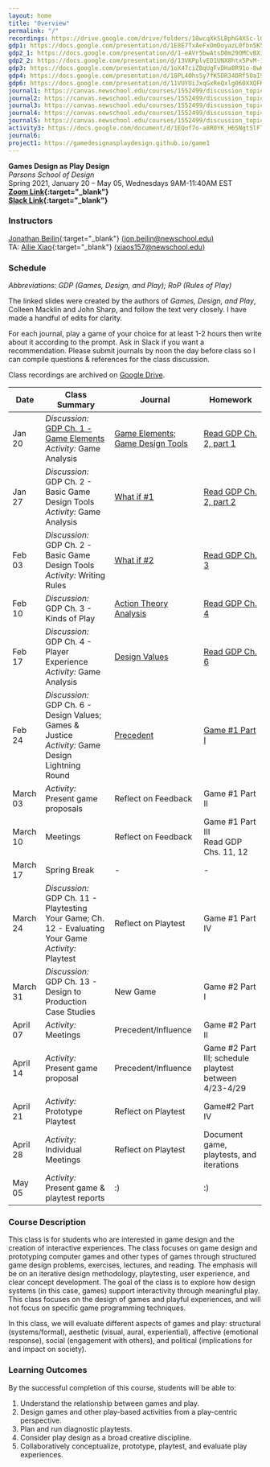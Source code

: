 ```yaml
---
layout: home
title: "Overview"
permalink: "/"
recordings: https://drive.google.com/drive/folders/18wcqXkSLBphG4XSc-lGp21zUp0Kv7jv7?usp=sharing
gdp1: https://docs.google.com/presentation/d/1E8E7TxAeFxOmDoyazL0fbn5K561CgOpTOUmXPjQsrus/edit?usp=sharing
gdp2_1: https://docs.google.com/presentation/d/1-eAVr5bwAtsD0m29OMCvBXiLKUIH8Uc64Mppg9TIWCI/edit?usp=sharing
gdp2_2: https://docs.google.com/presentation/d/13VKPplvED1UNX8htx5PvM-1zKF0hvfjIkCYQpJ3cFq0/edit?usp=sharing
gdp3: https://docs.google.com/presentation/d/1oX47ciZBqUgFvDHa8R91o-8wKZkqzxqjSj9lXpW7m7A/edit?usp=sharing
gdp4: https://docs.google.com/presentation/d/18PL4OhsSy7fK5DR34DRf5OaI99D9mJO7TuB67ex1uwU/edit?usp=sharing
gdp6: https://docs.google.com/presentation/d/11VUYUiJxqGxReQxlg060XXQFKQ4RrVEp1tk6v4JbVzY/edit?usp=sharing
journal1: https://canvas.newschool.edu/courses/1552499/discussion_topics/6508954
journal2: https://canvas.newschool.edu/courses/1552499/discussion_topics/6534236
journal3: https://canvas.newschool.edu/courses/1552499/discussion_topics/6559155
journal4: https://canvas.newschool.edu/courses/1552499/discussion_topics/6574880
journal5: https://canvas.newschool.edu/courses/1552499/discussion_topics/6600603
activity3: https://docs.google.com/document/d/1EQof7o-a8R0YK_H6SNgtSlFT_UC-xEBFCSOEvfsQEss/edit?usp=sharing
journal6:
project1: https://gamedesignasplaydesign.github.io/game1
---
```


**Games Design as Play Design**  
_Parsons School of Design_  
Spring 2021, January 20 &#x2013; May 05, Wednesdays 9AM-11:40AM EST  
**[Zoom Link](https://NewSchool.zoom.us/j/92826715381?pwd=aURxR05sT0FlLzFqcFhRU1ViTkRXQT09){:target="\_blank"}**  
**[Slack Link](https://join.slack.com/t/gamesdesignplay2021sp/shared_invite/zt-lcoi05k3-7A~9lQ_oZNVbKWU3fhc6lg){:target="\_blank"}**

### Instructors

[Jonathan Beilin](https://jonbeilin.com){:target="\_blank"} [(jon.beilin@newschool.edu)](mailto:jon.beilin@newschool.edu)  
TA: [Allie Xiao](https://alliexiao.squarespace.com/){:target="\_blank"} [(xiaos157@newschool.edu)](mailto:xiaos157@newschool.edu)

### Schedule

_Abbreviations: GDP (Games, Design, and Play); RoP (Rules of Play)_

The linked slides were created by the authors of _Games, Design, and Play_, Colleen Macklin and John Sharp, and follow the text very closely. I have made a handful of edits for clarity.

For each journal, play a game of your choice for at least 1-2 hours then write about it according to the prompt. Ask in Slack if you want a recommendation. Please submit journals by noon the day before class so I can compile questions & references for the class discussion.

Class recordings are archived on [Google Drive]({{page.recordings}}).

| Date | Class Summary | Journal | Homework |
| --- | --- | --- | --- |
| Jan 20 | _Discussion:_ [GDP Ch. 1 - Game Elements]({{page.gdp1}})<br/>_Activity:_ Game Analysis | [Game Elements; Game Design Tools]({{page.journal1}}) | [Read GDP Ch. 2, part 1]({{page.gdp2_1}}) |
| Jan 27 | _Discussion:_ GDP Ch. 2 - Basic Game Design Tools<br/>_Activity:_ Game Analysis | [What if #1]({{page.journal2}}) | [Read GDP Ch. 2, part 2]({{page.gdp2_2}}) |
| Feb 03 | _Discussion:_ GDP Ch. 2 - Basic Game Design Tools<br/>_Activity:_ Writing Rules | [What if #2]({{page.journal3}}) | [Read GDP Ch. 3]({{page.gdp3}}) |
| Feb 10 | _Discussion:_ GDP Ch. 3 - Kinds of Play<br/> | [Action Theory Analysis]({{page.journal4}}) | [Read GDP Ch. 4]({{page.gdp4}}) |
| Feb 17 | _Discussion:_ GDP Ch. 4 - Player Experience<br/>_Activity:_ Game Analysis | [Design Values]({{page.journal5}}) | [Read GDP Ch. 6]({{page.gdp6}}) |
| Feb 24 | _Discussion:_ GDP Ch. 6 - Design Values; Games & Justice<br/>_Activity:_ Game Design Lightning Round | [Precedent]({{page.journal6}}) | [Game #1 Part I]({{page.project1}}) |
| March 03 | _Activity:_ Present game proposals | Reflect on Feedback | Game #1 Part II |
| March 10 | Meetings | Reflect on Feedback | Game #1 Part III<br/>Read GDP Chs. 11, 12 |
| March 17 | Spring Break | - | - |
| March 24 | _Discussion:_ GDP Ch. 11 - Playtesting Your Game; Ch. 12 - Evaluating Your Game<br/>_Activity:_ Playtest | Reflect on Playtest | Game #1 Part IV |
| March 31 | _Discussion:_ GDP Ch. 13 - Design to Production Case Studies | New Game | Game #2 Part I |
| April 07 | _Activity:_ Meetings | Precedent/Influence | Game #2 Part II |
| April 14 | _Activity:_ Present game proposal | Precedent/Influence | Game #2 Part III; schedule playtest between 4/23-4/29 |
| April 21 | _Activity:_ Prototype Playtest | Reflect on Playtest | Game#2 Part IV |
| April 28 | _Activity:_ Individual Meetings | Reflect on Playtest | Document game, playtests, and iterations |
| May 05 | _Activity:_ Present game & playtest reports | :) | :) |

### Course Description

This class is for students who are interested in game design and the creation of interactive experiences. The class focuses on game design and prototyping computer games and other types of games through structured game design problems, exercises, lectures, and reading. The emphasis will be on an iterative design methodology, playtesting, user experience, and clear concept development. The goal of the class is to explore how design systems (in this case, games) support interactivity through meaningful play. This class focuses on the design of games and playful experiences, and will not focus on specific game programming techniques.

In this class, we will evaluate different aspects of games and play: structural (systems/formal), aesthetic (visual, aural, experiential), affective (emotional response), social (engagement with others), and political (implications for and impact on society).

### Learning Outcomes

By the successful completion of this course, students will be able to:

1. Understand the relationship between games and play.
2. Design games and other play-based activities from a play-centric perspective.
3. Plan and run diagnostic playtests.
4. Consider play design as a broad creative discipline.
5. Collaboratively conceptualize, prototype, playtest, and evaluate play experiences.
